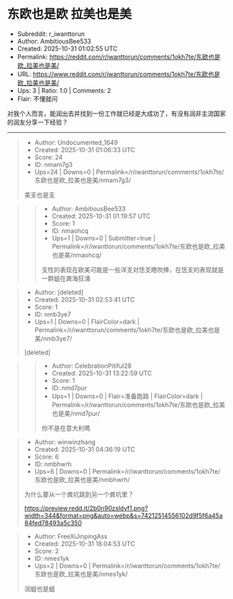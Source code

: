 # 东欧也是欧 拉美也是美

- Subreddit: r_iwanttorun
- Author: AmbitiousBee533
- Created: 2025-10-31 01:02:55 UTC
- Permalink: https://reddit.com/r/iwanttorun/comments/1okh7te/东欧也是欧_拉美也是美/
- URL: https://www.reddit.com/r/iwanttorun/comments/1okh7te/东欧也是欧_拉美也是美/
- Ups: 3 | Ratio: 1.0 | Comments: 2
- Flair: 不懂就问


对我个人而言，能润出去并找到一份工作就已经是大成功了，有没有润非主流国家的润友分享一下经验？


---

> - Author: Undocumented_1649
> - Created: 2025-10-31 01:06:33 UTC
> - Score: 24
> - ID: nmam7g3
> - Ups=24 | Downs=0 | Permalink=/r/iwanttorun/comments/1okh7te/东欧也是欧_拉美也是美/nmam7g3/
>
> 美支也是支

>> - Author: AmbitiousBee533
>> - Created: 2025-10-31 01:19:57 UTC
>> - Score: 1
>> - ID: nmaohcq
>> - Ups=1 | Downs=0 | Submitter=true | Permalink=/r/iwanttorun/comments/1okh7te/东欧也是欧_拉美也是美/nmaohcq/
>>
>> 支性的表现在欧美可能是一些洋支对恁支瞎吹捧，在恁支的表现就是一群蛆在粪海狂涌

> - Author: [deleted]
> - Created: 2025-10-31 02:53:41 UTC
> - Score: 1
> - ID: nmb3ye7
> - Ups=1 | Downs=0 | FlairColor=dark | Permalink=/r/iwanttorun/comments/1okh7te/东欧也是欧_拉美也是美/nmb3ye7/
>
> [deleted]

>> - Author: CelebrationPitiful28
>> - Created: 2025-10-31 13:22:59 UTC
>> - Score: 1
>> - ID: nmd7pur
>> - Ups=1 | Downs=0 | Flair=准备跑路 | FlairColor=dark | Permalink=/r/iwanttorun/comments/1okh7te/东欧也是欧_拉美也是美/nmd7pur/
>>
>> 你不是在意大利嗎

> - Author: winwinzhang
> - Created: 2025-10-31 04:36:19 UTC
> - Score: 6
> - ID: nmbhwrh
> - Ups=6 | Downs=0 | Permalink=/r/iwanttorun/comments/1okh7te/东欧也是欧_拉美也是美/nmbhwrh/
>
> 为什么要从一个粪坑跳到另一个粪坑里？
> 
> https://preview.redd.it/2b0n90zsldyf1.png?width=344&format=png&auto=webp&s=74212514556102d9f5f6a45a84fed78493a5c350

> - Author: FreeXiJinpingAss
> - Created: 2025-10-31 18:04:53 UTC
> - Score: 2
> - ID: nmes1yk
> - Ups=2 | Downs=0 | Permalink=/r/iwanttorun/comments/1okh7te/东欧也是欧_拉美也是美/nmes1yk/
>
> 润蛆也是蛆
